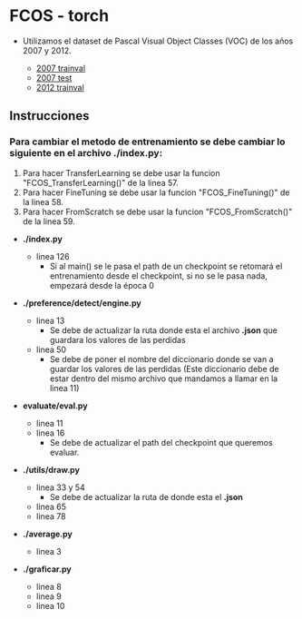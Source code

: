 # FCOS - torch

- Utilizamos el dataset de Pascal Visual Object Classes (VOC) de los años 2007 y 2012.

   - [2007 trainval](http://host.robots.ox.ac.uk/pascal/VOC/voc2007/VOCtrainval_06-Nov-2007.tar) 
   - [2007 test](http://host.robots.ox.ac.uk/pascal/VOC/voc2007/VOCtest_06-Nov-2007.tar)
   - [2012 trainval](http://host.robots.ox.ac.uk/pascal/VOC/voc2012/VOCtrainval_11-May-2012.tar)

## Instrucciones
### Para cambiar el metodo de entrenamiento se debe cambiar lo siguiente en el archivo ./index.py:
1) Para hacer TransferLearning se debe usar la funcion "FCOS_TransferLearning()" de la linea 57.
2) Para hacer FineTuning se debe usar la funcion "FCOS_FineTuning()" de la linea 58.
3) Para hacer FromScratch se debe usar la funcion "FCOS_FromScratch()" de la linea 59.

- **./index.py**
  - linea 126
    - Si al main() se le pasa el path de un checkpoint se retomará el entrenamiento desde el checkpoint, si no se le pasa nada, empezará desde la época 0

- **./preference/detect/engine.py**
   - linea 13
     - Se debe de actualizar la ruta donde esta el archivo **.json** que guardara los valores de las perdidas
   - linea 50
     - Se debe de poner el nombre del diccionario donde se van a guardar los valores de las perdidas (Este diccionario debe de estar dentro del mismo archivo que mandamos a llamar en la linea 11)

- **evaluate/eval.py**
   - linea 11
   - linea 16 
     - Se debe de actualizar el path del checkpoint que queremos evaluar.

- **./utils/draw.py**
   - linea 33 y 54
     - Se debe de actualizar la ruta de donde esta el **.json** 
   - linea 65
   - linea 78

- **./average.py**
   - linea 3

- **./graficar.py**
   - linea 8
   - linea 9
   - linea 10


